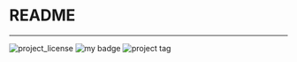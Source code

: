 # README
---

![project_license](https://badgen.net/badge/license/gpl3/green?icon=github)
![my badge](https://badgen.net/badge/hello/world/red?icon=github)
![project tag](https://img.shields.io/github/v/tag/onsokumaru/python_actions_demo)
